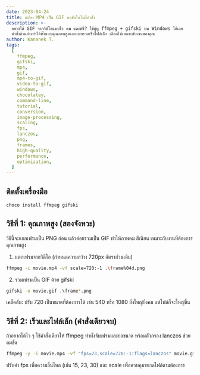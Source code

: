 ```yaml
---
date: 2023-04-24
title: แปลง MP4 เป็น GIF คมชัดในไม่กี่คำสั่ง
description: >-
  อยากได้ GIF จากวิดีโอแบบไว คม และฟรี? ใช้คู่หู ffmpeg + gifski บน Windows ได้เลย 
  คำสั่งด้านล่างทำได้ทั้งแบบคุณภาพสูงและแบบรวดเร็วไฟล์เล็ก เลือกให้เหมาะกับงานของคุณ
author: Kananek T.
tags:
  [
    ffmpeg,
    gifski,
    mp4,
    gif,
    mp4-to-gif,
    video-to-gif,
    windows,
    chocolatey,
    command-line,
    tutorial,
    conversion,
    image-processing,
    scaling,
    fps,
    lanczos,
    png,
    frames,
    high-quality,
    performance,
    optimization,
  ]
---
```


## ติดตั้งเครื่องมือ

```bash
choco install ffmpeg gifski
```

## วิธีที่ 1: คุณภาพสูง (สองจังหวะ)

วิธีนี้จะแยกเฟรมเป็น PNG ก่อน แล้วค่อยรวมเป็น GIF ทำให้ภาพคม สีเนียน เหมาะกับงานที่ต้องการคุณภาพสูง

1. แตกเฟรมจากวิดีโอ (กำหนดความกว้าง 720px อัตราส่วนเดิม)

```bash
ffmpeg -i movie.mp4 -vf scale=720:-1 .\frame%04d.png
```

2. รวมเฟรมเป็น GIF ด้วย gifski

```bash
gifski -o movie.gif .\frame*.png
```

เคล็ดลับ: ปรับ 720 เป็นขนาดที่ต้องการได้ เช่น 540 หรือ 1080 ยิ่งใหญ่ยิ่งคม แต่ไฟล์ก็จะใหญ่ขึ้น

## วิธีที่ 2: เร็วและไฟล์เล็ก (คำสั่งเดียวจบ)

ถ้าอยากได้ไว ๆ ใช้คำสั่งเดียวให้ ffmpeg ทำทั้งจับเฟรมและย่อขนาด พร้อมตัวกรอง lanczos ช่วยคมชัด

```bash
ffmpeg -y -i movie.mp4 -vf "fps=23,scale=720:-1:flags=lanczos" movie.gif
```

ปรับค่า fps เพื่อความลื่นไหล (เช่น 15, 23, 30) และ scale เพื่อควบคุมขนาดไฟล์ตามต้องการ
